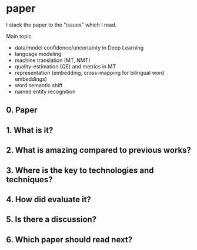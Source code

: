 # paper
I stack the paper to the "issues" which I read.

Main topic  
* data/model confidence/uncertainty in Deep Learning
* language modeling
* machine translation (MT, NMT)
* quality-estimation (QE) and metrics in MT
* representation (embedding, cross-mapping for bilingual word embeddings)  
* word semantic shift
* named entity recognition

## 0. Paper

## 1. What is it?

## 2. What is amazing compared to previous works?

## 3. Where is the key to technologies and techniques?

## 4. How did evaluate it?

## 5. Is there a discussion?

## 6. Which paper should read next?
